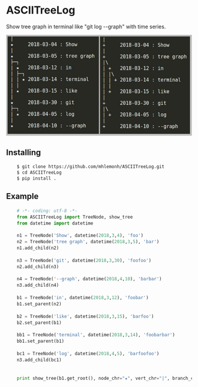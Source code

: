 
# ASCIITreeLog

Show tree graph in terminal like "git log --graph" with time series.

![Preview](./image/screen_shot.JPG)

## Installing

```
    $ git clone https://github.com/mhlemonh/ASCIITreeLog.git
    $ cd ASCIITreeLog
    $ pip install . 
```
## Example

```python
    # -*- coding: utf-8 -*-
    from ASCIITreeLog import TreeNode, show_tree
    from datetime import datetime
    
    n1 = TreeNode('Show', datetime(2018,3,4), 'foo')
    n2 = TreeNode('tree graph', datetime(2018,3,5), 'bar')
    n1.add_child(n2)

    n3 = TreeNode('git', datetime(2018,3,30), 'foofoo')
    n2.add_child(n3)

    n4 = TreeNode('--graph', datetime(2018,4,10), 'barbar')
    n3.add_child(n4)

    b1 = TreeNode('in', datetime(2018,3,12), 'foobar')
    b1.set_parent(n2)

    b2 = TreeNode('like', datetime(2018,3,15), 'barfoo')
    b2.set_parent(b1)

    bb1 = TreeNode('terminal', datetime(2018,3,14), 'foobarbar')
    bb1.set_parent(b1)

    bc1 = TreeNode('log', datetime(2018,4,5), 'barfoofoo')
    n3.add_child(bc1)


    print show_tree(b1.get_root(), node_chr="★", vert_chr="|", branch_chr="├─┐")
```
